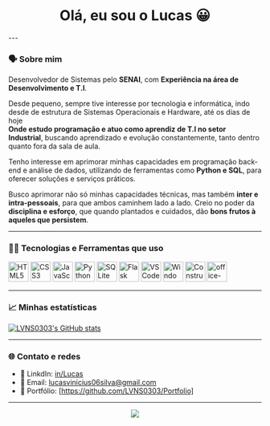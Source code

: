 

<h1 align="center">Olá, eu sou o Lucas 😀</h1>
---

### 🗣️ Sobre mim

Desenvolvedor de Sistemas pelo **SENAI**, com **Experiência na área de Desenvolvimento e T.I**.

Desde pequeno, sempre tive interesse por tecnologia e informática, indo desde de estrutura de Sistemas Operacionais e Hardware, até os dias de hoje  
**Onde estudo programação e atuo como aprendiz de T.I no setor Industrial**, buscando aprendizado e evolução constantemente, tanto dentro quanto fora da sala de aula.

Tenho interesse em aprimorar minhas capacidades em programação back-end e análise de dados, utilizando de ferramentas como **Python e SQL**, para oferecer soluções e serviços práticos.

Busco aprimorar não só minhas capacidades técnicas, mas também **inter e intra-pessoais**, para que ambos caminhem lado a lado. Creio no poder da **disciplina e esforço**, que quando plantados e cuidados, dão **bons frutos à aqueles que persistem**.

---

### 👨‍💻 Tecnologias e Ferramentas que uso

<p align="left">
  <img src="https://cdn.jsdelivr.net/gh/devicons/devicon/icons/html5/html5-original.svg" alt="HTML5" width="40" height="40"/>
  <img src="https://cdn.jsdelivr.net/gh/devicons/devicon/icons/css3/css3-original.svg" alt="CSS3" width="40" height="40"/>
  <img src="https://cdn.jsdelivr.net/gh/devicons/devicon/icons/javascript/javascript-original.svg" alt="JavaScript" width="40" height="40"/>
  <img src="https://cdn.jsdelivr.net/gh/devicons/devicon/icons/python/python-original.svg" alt="Python" width="40" height="40"/>
  <img src="https://cdn.jsdelivr.net/gh/devicons/devicon/icons/sqlite/sqlite-original.svg" alt="SQLite" width="40" height="40"/>
  <img src="https://cdn.jsdelivr.net/gh/devicons/devicon/icons/flask/flask-original.svg" alt="Flask" width="40" height="40"/>
  <img src="https://cdn.jsdelivr.net/gh/devicons/devicon/icons/vscode/vscode-original.svg" alt="VSCode" width="40" height="40"/>
  <img src="https://cdn.jsdelivr.net/gh/devicons/devicon/icons/windows8/windows8-original.svg" alt="Windows" width="40" height="40"/>
  <img src="https://upload.wikimedia.org/wikipedia/commons/7/79/Construct_3_Logo.svg" alt="Construct" width="40" height="40"/>
  <img src="https://img.icons8.com/ios-filled/50/office-365.png" alt="office-365" width="40" height="40"/>
</p>

---

### 📈 Minhas estatísticas

[![LVNS0303's GitHub stats](https://github-readme-stats.vercel.app/api?username=LVNS0303)](https://github.com/LVNS0303/github-readme-stats)

---


### 🌐 Contato e redes

- 💼 LinkdIn: [in/Lucas](https://www.linkedin.com/in/lucas-nascimento-3047a931b/)
- 📧 Email: lucasvinicius06silva@gmail.com
- 📁 Portfólio: [https://github.com/LVNS0303/Portfolio]

---

<p align="center">
  <img src="https://capsule-render.vercel.app/api?type=waving&color=gradient&height=100&section=footer"/>
</p>
